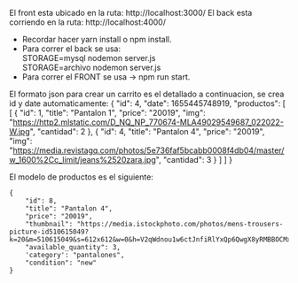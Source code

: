 El front esta ubicado en la ruta: http://localhost:3000/ 
El back esta corriendo en la ruta:  http://localhost:4000/

* Recordar hacer yarn install o npm install. 
* Para correr el back se usa:  
    STORAGE=mysql nodemon server.js  
	STORAGE=archivo nodemon server.js  
* Para correr el FRONT se usa -> npm run start. 


El formato json para crear un carrito es el detallado a continuacion, se crea id y date automaticamente:
{
		"id": 4,
		"date": 1655445748919,
		"productos": [
			[
				{
					"id": 1,
					"title": "Pantalon 1",
					"price": "20019",
					"img": "https://http2.mlstatic.com/D_NQ_NP_770674-MLA49029549687_022022-W.jpg",
					"cantidad": 2
				},
				{
					"id": 4,
					"title": "Pantalon 4",
					"price": "20019",
					"img": "https://media.revistagq.com/photos/5e736faf5bcabb0008f4db04/master/w_1600%2Cc_limit/jeans%2520zara.jpg",
					"cantidad": 3
				}
			]
		]
	}

El modelo de productos es el siguiente:

	{
		"id": 8,
		"title": "Pantalon 4",
		"price": "20019",
		"thumbnail": "https://media.istockphoto.com/photos/mens-trousers-picture-id510615049?k=20&m=510615049&s=612x612&w=0&h=V2qWdnou1w6ctJnfiRlYxQp6QwgX8yRMBBOCMxm7ei0=",
		"available_quantity": 3,
		'category': "pantalones",
		"condition": "new"
	}